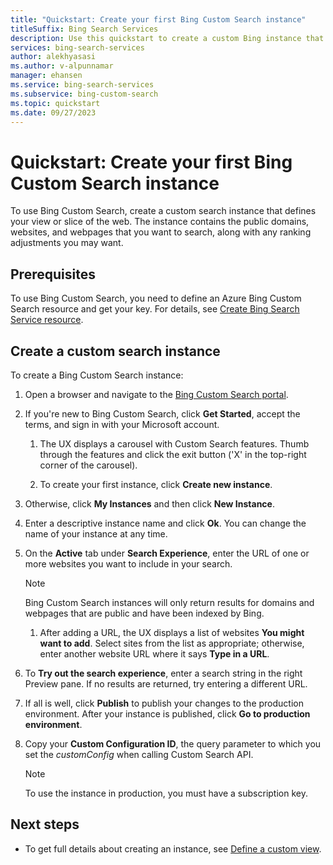 ```yaml
---
title: "Quickstart: Create your first Bing Custom Search instance"
titleSuffix: Bing Search Services
description: Use this quickstart to create a custom Bing instance that can search the domains and webpages that you specify. 
services: bing-search-services
author: alekhyasasi
ms.author: v-alpunnamar
manager: ehansen
ms.service: bing-search-services
ms.subservice: bing-custom-search
ms.topic: quickstart
ms.date: 09/27/2023
---
```


# Quickstart: Create your first Bing Custom Search instance

To use Bing Custom Search, create a custom search instance that defines your view or slice of the web. The instance contains the public domains, websites, and webpages that you want to search, along with any ranking adjustments you may want.

<!--
![A picture of the Bing Custom Search portal](../media/blockedCustomSrch.png)
-->

## Prerequisites

To use Bing Custom Search, you need to define an Azure Bing Custom Search resource and get your key. For details, see [Create Bing Search Service resource](../../bing-web-search/create-bing-search-service-resource.md).

## Create a custom search instance

To create a Bing Custom Search instance:

1. Open a browser and navigate to the [Bing Custom Search portal](https://customsearch.ai).  

1. If you're new to Bing Custom Search, click **Get Started**, accept the terms, and sign in with your Microsoft account.

   1. The UX displays a carousel with Custom Search features. Thumb through the features and click the exit button ('X' in the top-right corner of the carousel).

   1. To create your first instance, click **Create new instance**.

1. Otherwise, click **My Instances** and then click **New Instance**.  

1. Enter a descriptive instance name and click **Ok**. You can change the name of your instance at any time.

1. On the **Active** tab under **Search Experience**, enter the URL of one or more websites you want to include in your search.

   > [!NOTE]
   > Bing Custom Search instances will only return results for domains and webpages that are public and have been indexed by Bing.  

   1. After adding a URL, the UX displays a list of websites **You might want to add**. Select sites from the list as appropriate; otherwise, enter another website URL where it says **Type in a URL**.  
  
1. To **Try out the search experience**, enter a search string in the right Preview pane. If no results are returned, try entering a different URL.  

1. If all is well, click **Publish** to publish your changes to the production environment. After your instance is published, click **Go to production environment**.

1. Copy your **Custom Configuration ID**, the query parameter to which you set the *customConfig* when calling Custom Search API.

   > [!NOTE]
   > To use the instance in production, you must have a subscription key.

## Next steps

- To get full details about creating an instance, see [Define a custom view](define-your-custom-view.md).
